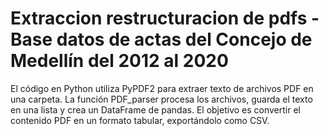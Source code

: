 # Extraccion restructuracion de pdfs - Base datos de actas del Concejo de Medellín del 2012 al 2020
El código en Python utiliza PyPDF2 para extraer texto de archivos PDF en una carpeta. La función PDF_parser procesa los archivos, guarda el texto en una lista y crea un DataFrame de pandas. El objetivo es convertir el contenido PDF en un formato tabular, exportándolo como CSV.
